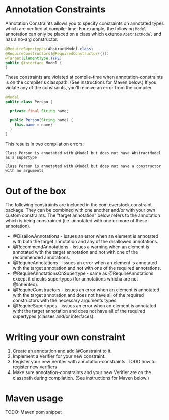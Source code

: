 Annotation Constraints
======================

Annotation Constraints allows you to specify constraints on annotated types which are verified at compile-time. For
example, the following `Model` annotation can only be placed on a class which extends `AbstractModel` and has a no-arg
constructor.

```java
@RequireSupertypes(AbstractModel.class)
@RequireConstructors(@RequiredConstructor({}))
@Target(ElementType.TYPE)
public @interface Model {
}
```

These constraints are violated at compile-time when annotation-constraints is on the compiler's classpath.
(See instructions for Maven below.)
If you violate any of the constraints, you'll receive an error from the compiler.

```java
@Model
public class Person {

  private final String name;

  public Person(String name) {
    this.name = name;
  }
}
```

This results in two compilation errors:
```
Class Person is annotated with @Model but does not have AbstractModel as a supertype

Class Person is annotated with @Model but does not have a constructor with no arguments
```
Out of the box
======================
The following constraints are included in the com.overstock.constraint package. They can be combined with one another
and/or with your own custom constraints. The "target annotation" below refers to the annotation which is being
constrained (i.e. annotated with one or more of these annotation).

* @DisallowAnnotations - issues an error when an element is annotated with both the target annotation and any of the
disallowed annotations.
* @RecommendAnnotations - issues a warning when an element is annotated with the target annotation and not with one of
the recommended annotations.
* @RequireAnnotations - issues an error when an element is annotated with the target annotation and not with one of the
required annotations.
* @RequireAnnotationsOnSupertype - same as @RequireAnnotations except it checks supertypes (for annotations whicha are
not @Inherited).
* @RequireConstructors - issues an error when an element is annotated with the target annotation and does not have all
of the required constructors with the necessary arguments types.
* @RequireSupertypes - issues an error when an element is annotated witht the target annotation and does not have all of
the required supertypes (classes and/or interfaces).

Writing your own constraint
======================
1. Create an annotation and add @Constraint to it.
1. Implement a Verifier for your new constraint.
1. Register your new Verifier with annotation-constraints. TODO how to register new verifiers
1. Make sure annotation-constraints and your new Verifier are on the classpath during compilation. (See instructions for
Maven below.)

Maven usage
======================
TODO: Maven pom snippet